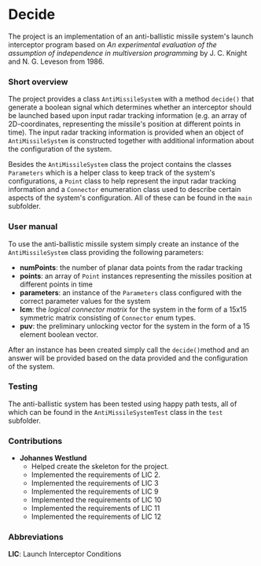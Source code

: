 # Decide

The project is an implementation of an anti-ballistic missile system's launch interceptor program based on _An experimental evaluation of the assumption of independence in multiversion programming_ by J. C. Knight and N. G. Leveson from 1986.

### Short overview  

The project provides a class ```AntiMissileSystem``` with a method ```decide()``` that generate a boolean signal which determines whether an interceptor should be launched based upon input radar tracking information (e.g. an array of 2D-coordinates, representing the missile's position at different points in time). The input radar tracking information is provided when an object of ```AntiMissileSystem``` is constructed together with additional information about the configuration of the system.

Besides the ```AntiMissileSystem``` class the project contains the classes ```Parameters``` which is a helper class to keep track of the system's configurations, a ```Point``` class to help represent the input radar tracking information and a ```Connector``` enumeration class used to describe certain aspects of the system's configuration. All of these can be found in the ```main``` subfolder.

### User manual

To use the anti-ballistic missile system simply create an instance of the ```AntiMissileSystem``` class providing the following parameters:

- **numPoints**: the number of planar data points from the radar tracking
- **points**: an array of ```Point``` instances representing the missiles position at different points in time
- **parameters**: an instance of the ```Parameters``` class configured with the correct parameter values for the system
- **lcm**: the _logical connector matrix_ for the system in the form of a 15x15 symmetric matrix consisting of ```Connector``` enum types.
- **puv**: the preliminary unlocking vector for the system in the form of a 15 element boolean vector.

After an instance has been created simply call the ```decide()```method and an answer will be provided based on the data provided and the configuration of the system.

### Testing

The anti-ballistic system has been tested using happy path tests, all of which can be found in the ```AntiMissileSystemTest``` class in the ```test``` subfolder.

### Contributions

- **Johannes Westlund**
  - Helped create the skeleton for the project.
  - Implemented the requirements of LIC 2.
  - Implemented the requirements of LIC 3
  - Implemented the requirements of LIC 9
  - Implemented the requirements of LIC 10
  - Implemented the requirements of LIC 11
  - Implemented the requirements of LIC 12


### Abbreviations

**LIC**: Launch Interceptor Conditions
